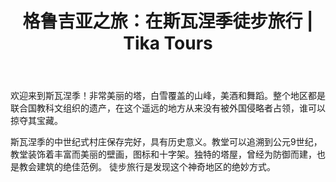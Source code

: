 ﻿---
language: zh
url: georgia-tours/adventure-tours/hiking-in-svaneti
template: tour
heading: 斯瓦涅季徒步旅行
title: "格鲁吉亚之旅：在斯瓦涅季徒步旅行 | Tika Tours"
tour_id: 5
short_descr: 欢迎来到斯瓦涅季！非常美丽的塔，白雪覆盖的山峰，美酒和舞蹈。
price_from: 0
duration: 10天/ 9晚
country_id: 1
is_featured: true
main_category_id: 1
sub_category_id: 8
imggrp_id: 30
itinerary: ./itinerary.zh.md
inclusions: ./inclusions.zh.md
---
欢迎来到斯瓦涅季！非常美丽的塔，白雪覆盖的山峰，美酒和舞蹈。整个地区都是联合国教科文组织的遗产，在这个遥远的地方从来没有被外国侵略者占领，谁可以掠夺其宝藏。

斯瓦涅季的中世纪式村庄保存完好，具有历史意义。教堂可以追溯到公元9世纪，教堂装饰着丰富而美丽的壁画，图标和十字架。独特的塔屋，曾经为防御而建，也是教会建筑的绝佳范例。
徒步旅行是发现这个神奇地区的绝妙方式。
